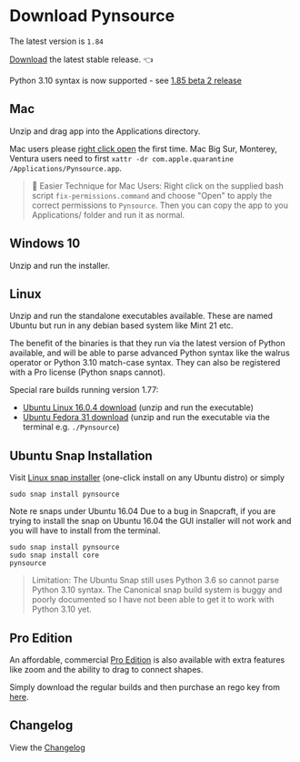 # Download Pynsource 

The latest version is `1.84`

[Download](https://github.com/abulka/pynsource/releases/latest) the latest stable release. 👈

Python 3.10 syntax is now supported - see [1.85 beta 2 release](https://github.com/abulka/pynsource/releases/tag/pre-70)

## Mac

Unzip and drag app into the Applications directory.

Mac users please [right click open](https://www.howtogeek.com/205393/gatekeeper-101-why-your-mac-only-allows-apple-approved-software-by-default/) the first time. 
Mac Big Sur, Monterey, Ventura users need to first `xattr -dr com.apple.quarantine /Applications/Pynsource.app`. 

> 🎉 Easier Technique for Mac Users: Right click on the supplied bash script `fix-permissions.command` and choose "Open" to apply the correct permissions to `Pynsource`.
> Then you can copy the app to you Applications/ folder and run it as normal.

## Windows 10

Unzip and run the installer.

## Linux

Unzip and run the standalone executables available. These are named Ubuntu but run in any debian based system like Mint 21 etc.

The benefit of the binaries is that they run via the latest version of Python available, and will be able to parse advanced Python syntax like the walrus operator or Python 3.10 match-case syntax. They can also be registered with a Pro license (Python snaps cannot).

Special rare builds running version 1.77:
 * [Ubuntu Linux 16.0.4 download](http://bit.ly/pynsource-1-77-ubuntu-16) (unzip and run the executable) 
 * [Ubuntu Fedora 31 download](https://github.com/abulka/pynsource/releases/download/version-1.77/pynsource-1.77-fedora-31.zip) (unzip and run the executable via the terminal e.g. `./Pynsource`)

## Ubuntu Snap Installation

Visit [Linux snap installer](http://bit.ly/pynsource-snap) (one-click install on any Ubuntu distro) or simply

    sudo snap install pynsource

Note re snaps under Ubuntu 16.04 Due to a bug in Snapcraft, if you are trying to install the snap on Ubuntu 16.04 the GUI installer will not work and you will have to install from the terminal.

    sudo snap install pynsource
    sudo snap install core
    pynsource 

> Limitation: The Ubuntu Snap still uses Python 3.6 so cannot parse Python 3.10 syntax. The Canonical snap build system is buggy and poorly documented so I have not been able to get it to work with Python 3.10 yet.

## Pro Edition

An affordable, commercial [Pro Edition](http://pynsource.com/pricing.html) is also available with extra features 
like zoom and the ability to drag to connect shapes.

Simply download the regular builds and then purchase an rego key from [here](http://pynsource.com/pricing.html).

## Changelog

View the [Changelog](CHANGELOG.md)
